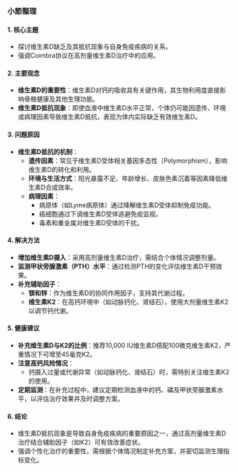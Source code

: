 ### 小節整理

#### 1. 核心主題
- 探讨维生素D缺乏及其抵抗现象与自身免疫疾病的关系。
- 强调Coimbra协议在高剂量维生素D治疗中的应用。

#### 2. 主要观念
- **维生素D的重要性**：维生素D对钙的吸收具有关键作用，其生物利用度直接影响骨骼健康及其他生理功能。
- **维生素D抵抗现象**：即使血液中维生素D水平正常，个体仍可能因遗传、环境或病理因素导致维生素D抵抗，表现为体内实际缺乏有效维生素D。

#### 3. 问题原因
- **维生素D抵抗的机制**：
  - **遗传因素**：常见于维生素D受体相关基因多态性（Polymorphism），影响维生素D的转化和利用。
  - **环境与生活方式**：阳光暴露不足、年龄增长、皮肤色素沉着等因素降低维生素D合成效率。
  - **病理因素**：
    - 病原体（如Lyme病原体）通过降解维生素D受体抑制免疫功能。
    - 癌细胞通过下调维生素D受体逃避免疫监视。
    - 毒素和重金属对维生素D受体的干扰。

#### 4. 解决方法
- **增加维生素D摄入**：采用高剂量维生素D治疗，需结合个体情况调整剂量。
- **监测甲状旁腺激素（PTH）水平**：通过检测PTH的变化评估维生素D干预效果。
- **补充辅助因子**：
  - **镁和锌**：作为维生素D的协同作用因子，支持其代谢过程。
  - **维生素K2**：在高钙环境中（如动脉钙化、肾结石），使用大剂量维生素K2以调节钙代谢。

#### 5. 健康建议
- **补充维生素D与K2的比例**：推荐10,000 IU维生素D搭配100微克维生素K2，严重情况下可增至45毫克K2。
- **注意高钙风险情况**：
  - 钙摄入过量或代谢异常（如动脉钙化、肾结石）时，需特别关注维生素K2的使用。
- **定期监测**：在补充过程中，建议定期检测血液中的钙、磷及甲状旁腺激素水平，以评估治疗效果并及时调整方案。

#### 6. 结论
- 维生素D抵抗现象是导致自身免疫疾病的重要原因之一，通过高剂量维生素D治疗结合辅助因子（如K2）可有效改善症状。
- 强调个性化治疗的重要性，需根据个体情况制定补充方案，并密切监测生理指标变化。
